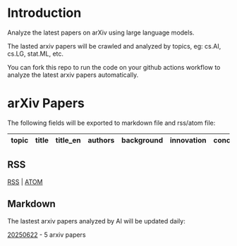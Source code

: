 # Introduction
Analyze the latest papers on arXiv using large language models.

The lasted arxiv papers will be crawled and analyzed by topics, eg: cs.AI, cs.LG, stat.ML, etc.

You can fork this repo to run the code on your github actions workflow to analyze the latest arxiv papers automatically.

# arXiv Papers

The following fields will be exported to markdown file and rss/atom file:

| topic | title | title_en | authors | background | innovation | conclusion |
| ---- | ---- | ---- | ---- | ---- | ---- | ---- |

## RSS

[RSS](https://nituchao.github.io/latest_arxiv_analyze_ai/arxiv_papers_data/rss.xml) | [ATOM](https://nituchao.github.io/latest_arxiv_analyze_ai/arxiv_papers_data/atom.xml)

## Markdown
The lastest arxiv papers analyzed by AI will be updated daily:


[20250622](arxiv_papers_data/arxiv_papers_20250622_analyzed_Chinese.md) - 5 arxiv papers